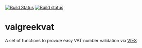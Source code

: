 [![Build Status](https://travis-ci.org/tedlaz/valgreekvat.svg?branch=master)](https://travis-ci.org/tedlaz/valgreekvat) [![Build status](https://ci.appveyor.com/api/projects/status/0mn2378gjr8rsp0l/branch/master?svg=true)](https://ci.appveyor.com/project/tedlaz/valgreekvat/branch/master)

valgreekvat
===========
A set of functions to provide easy VAT number validation via [VIES](http://ec.europa.eu/taxation_customs/vies/) 
